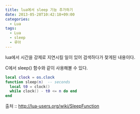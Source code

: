 ```yaml
---
title: lua에서 sleep 기능 추가하기
date: 2013-05-28T10:42:18+09:00
categories:
  - Lua
tags:
  - Lua
  - sleep
  - 루아
---
```

lua에서 시간을 강제로 지연시킬 일이 있어 검색하다가 찾게된 내용이다.

C에서 sleep() 함수와 같이 사용해볼 수 있다.

```lua
local clock = os.clock
function sleep(n)  -- seconds
  local t0 = clock()
  while clock() - t0 <= n do end
end
```

출처 :: <http://lua-users.org/wiki/SleepFunction>
